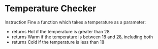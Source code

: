 # Temperature Checker

Instruction
Fine a function which takes a temperature as a parameter:
* returns Hot if the temperature is greater than 28
* returns Warm if the temperature is between 18 and 28, including both
* returns Cold if the temperature is less than 18
